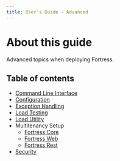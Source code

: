 ```yaml
---
title: User's Guide - Advanced
---
```


# About this guide

Advanced topics when deploying Fortress.

## Table of contents

* [Command Line Interface](cli.html)
* [Configuration](user-guide/3-configuration.html)
* [Exception Handling](exception-handling.html)
* [Load Testing](load-testing.html)
* [Load Utility](load-utility.html)
* Multitenancy Setup 
  * [Fortress Core](https://github.com/apache/directory-fortress-core/blob/master/README-MULTITENANCY.md)
  * [Fortress Web](https://github.com/apache/directory-fortress-commander/blob/master/README-MULTITENANCY.md)
  * [Fortress Rest](https://github.com/apache/directory-fortress-enmasse/blob/master/README-MULTITENANCY.md)
* [Security](security.html)
